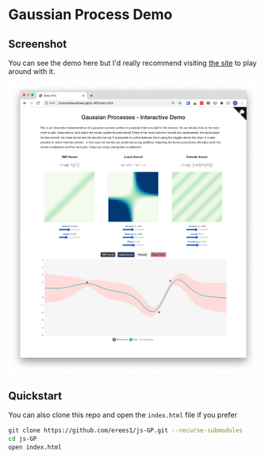 # Gaussian Process Demo

## Screenshot

You can see the demo here but I'd really recommend visiting [the site](https://edward-rees.com/gp) to play around with it.

![Screenshot](README.assets/screenshot.jpg)

## Quickstart

You can also clone this repo and open the `index.html` file if you prefer

```bash
git clone https://github.com/erees1/js-GP.git --recurse-submodules
cd js-GP
open index.html
```
